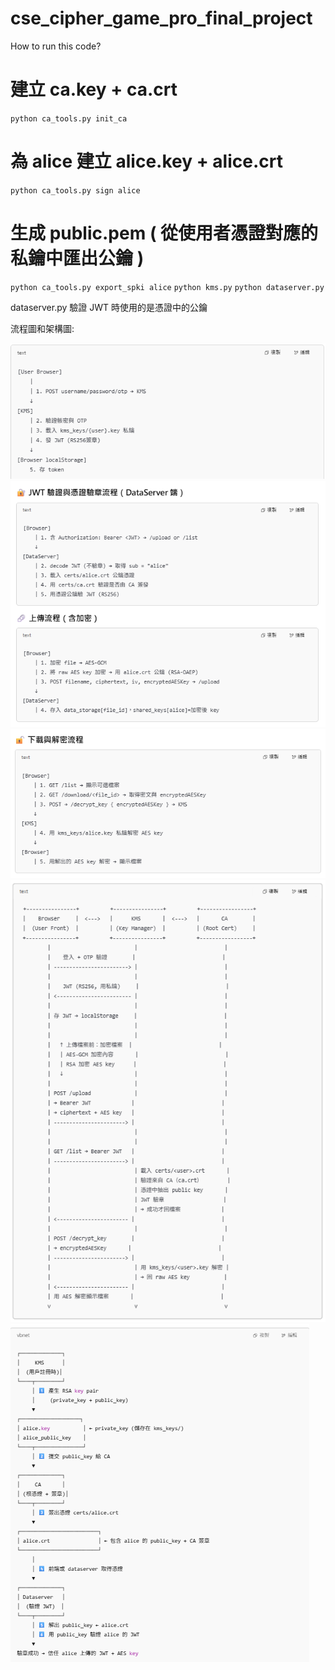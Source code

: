 # cse_cipher_game_pro_final_project

How to run this code?
# 建立 ca.key + ca.crt
`python ca_tools.py init_ca`
# 為 alice 建立 alice.key + alice.crt
`python ca_tools.py sign alice`
# 生成 public.pem ( 從使用者憑證對應的私鑰中匯出公鑰 )
`python ca_tools.py export_spki alice` 
`python kms.py`
`python dataserver.py`

dataserver.py 驗證 JWT 時使用的是憑證中的公鑰

流程圖和架構圖:

![alt text](img/image.png)
![alt text](img/image-0.png)
![alt text](img/image-1.png)
![alt text](img/image-2.png)
![alt text](img/image-3.png)
